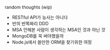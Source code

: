 random thoughts (wip)

- RESTful API가 능사는 아니다
- 반의 반쪽짜리 DDD
- MSA 안해본 사람이 생각하는 MSA인 것과 아닌 것
- MongoDB를 꼭 써야했을까
- Node.js에서 쓸만한 ORM을 찾기위한 여정
